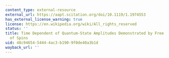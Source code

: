 ```yaml
---
content_type: external-resource
external_url: https://aapt.scitation.org/doi/10.1119/1.1974553
has_external_license_warning: true
license: https://en.wikipedia.org/wiki/All_rights_reserved
status: ''
title: Time Dependent of Quantum-State Amplitudes Demonstrated by Free Precession
  of Spins
uid: 48c94654-5444-4ac3-b190-9f0de40a3b1d
wayback_url: ''
---
```


